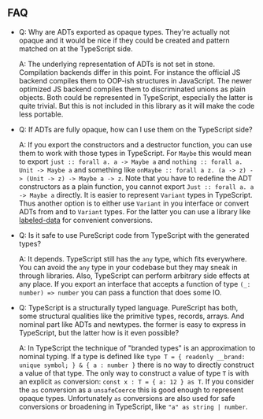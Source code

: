 
<h2>FAQ</h2>

- Q: Why are ADTs exported as opaque types. They're actually not opaque and it
  would be nice if they could be created and pattern matched on at the
  TypeScript side.

  A: The underlying representation of ADTs is not set in stone. Compilation
  backends differ in this point. For instance the official JS backend compiles
  them to OOP-ish structures in JavaScript. The newer optimized JS backend
  compiles them to discriminated unions as plain objects. Both could be
  represented in TypeScript, especially the latter is quite trivial.
  But this is not included in this library as it will make the code less
  portable.

- Q: If ADTs are fully opaque, how can I use them on the TypeScript side?

  A: If you export the constructors and a destructor function, you can use them to work with those types in TypeScript. For `Maybe` this would mean to export `just :: forall a. a -> Maybe a` and `nothing :: forall a. Unit -> Maybe a` and something like `onMaybe :: forall a z. (a -> z) -> (Unit -> z) -> Maybe a -> z`. Note that you have to redefine the ADT constructors as a plain function, you cannot export `Just :: forall a. a -> Maybe a` directly.
  It is easier to represent `Variant` types in TypeScript. Thus another option is to either use `Variant` in you interface or convert ADTs from and to `Variant` types. For the latter you can use a library like [labeled-data](https://github.com/thought2/purescript-labeled-data) for convenient conversions.

- Q: Is it safe to use PureScript code from TypeScript with the generated types?

  A: It depends. TypeScript still has the `any` type, which fits everywhere. You
  can avoid the `any` type in your codebase but they may sneak in through
  libraries. Also, TypeScript can perform arbitrary side effects at any place.
  If you export an interface that accepts a function of type `(_: number) => number` you can pass a function that does some IO.

- Q: TypeScript is a structurally typed language. PureScript has both, some structural qualities like the primitive types, records, arrays. And nominal part like ADTs and newtypes. the former is easy to express in TypeScript, but the latter how is it even possible?

  A: In TypeScript the technique of "branded types" is an approximation to nominal typing. If a type is defined like `type T = { readonly __brand: unique symbol; } & { a : number }` there is no way to directly construct a value of that type. The only way to construct a value of type `T` is with an explicit `as` conversion: `const x : T = { a: 12 } as T`.
  If you consider the `as` conversion as a `unsafeCoerce` this is good enough to represent opaque types. Unfortunately `as` conversions are also used for safe conversions or broadening in TypeScript, like `"a" as string | number`.
